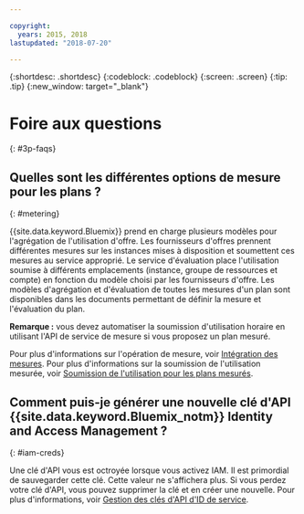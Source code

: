 ```yaml
---

copyright:
  years: 2015, 2018
lastupdated: "2018-07-20"

---
```


{:shortdesc: .shortdesc}
{:codeblock: .codeblock}
{:screen: .screen}
{:tip: .tip}
{:new_window: target="_blank"}

# Foire aux questions
{: #3p-faqs}

## Quelles sont les différentes options de mesure pour les plans ?
{: #metering}

{{site.data.keyword.Bluemix}} prend en charge plusieurs modèles pour l'agrégation de l'utilisation d'offre. Les fournisseurs d'offres prennent différentes mesures sur les instances mises à disposition et soumettent ces mesures au service approprié. Le service d'évaluation place l'utilisation soumise à différents emplacements (instance, groupe de ressources et compte) en fonction du modèle choisi par les fournisseurs d'offre. Les modèles d'agrégation et d'évaluation de toutes les mesures d'un plan sont disponibles dans les documents permettant de définir la mesure et l'évaluation du plan.

**Remarque :** vous devez automatiser la soumission d'utilisation horaire en utilisant l'API de service de mesure si vous proposez un plan mesuré.

Pour plus d'informations sur l'opération de mesure, voir [Intégration des mesures](/docs/third-party/metering.html#meteringintera). Pour plus d'informations sur la soumission de l'utilisation mesurée, voir [Soumission de l'utilisation pour les plans mesurés](/docs/third-party/submitusage.html#submitusage).

## Comment puis-je générer une nouvelle clé d'API {{site.data.keyword.Bluemix_notm}} Identity and Access Management ?
{: #iam-creds}

Une clé d'API vous est octroyée lorsque vous activez IAM. Il est primordial de sauvegarder cette clé. Cette valeur ne s'affichera plus. Si vous perdez votre clé d'API, vous pouvez supprimer la clé et en créer une nouvelle. Pour plus d'informations, voir [Gestion des clés d'API d'ID de service](/docs/iam/serviceid_keys.html#serviceidapikeys). 


